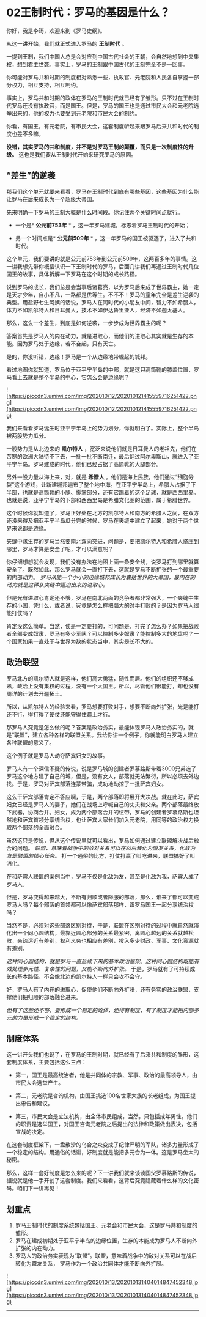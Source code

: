 # 02王制时代：罗马的基因是什么？

你好，我是李筠，欢迎来到《罗马史纲》。

从这一讲开始，我们就正式进入罗马的 **王制时代** 。

一提到王制，我们中国人总是会对应到中国古代社会的王朝，会自然地想到中央集权，想到君主世袭。事实上，罗马的王制跟中国古代的王制完全不是一回事。

你可能对罗马共和时期的制度相对熟悉一些，执政官、元老院和人民各自掌握一部分权力，相互支持，相互制约。

事实上，罗马共和时期的政体在罗马的王制时代就已经有了雏形。只不过在王制时代罗马还没有执政官，而是国王。但是，罗马的国王也是通过市民大会和元老院选举出来的，他的权力也要受到元老院和市民大会的制约。

你看，有国王，有元老院，有市民大会，这套制度听起来跟罗马后来共和时代的制度也差不多嘛。

 **没错，其实罗马的共和制度，并不是对罗马王制的颠覆，而只是一次制度性的升级。** 这也是我们要从王制时代开始来研究罗马的原因。

## “差生”的逆袭

那我们这个单元就要来看看，罗马在王制时代到底有哪些基因，这些基因为什么能让罗马在后来成长为一个超级大帝国。

先来明确一下罗马的王制大概是什么时间段。你记住两个关键时间点就行。

* 一个是* **公元前753年** * ，这一年罗马建城，标志着罗马王制时代的开始；

* 另一个时间点是* **公元前509年** * ，这一年罗马的国王被驱逐了，进入了共和时代。

这个单元，我们要讲的就是公元前753年到公元前509年，这两百多年的事情。这一讲我想先带你概括认识一下王制时代的罗马，后面几讲我们再通过王制时代几位国王的故事，具体拆解一下罗马在这个时期的成长路径。

说到罗马的成长，我们总是会当事后诸葛亮，以为罗马后来成了世界霸主，她一定是天才少年，自小不凡，一路都是优等生。不不不！罗马的童年完全是差生逆袭的典型。用盐野七生阿姨的话说，罗马人在同时代的小朋友中间，智力不如希腊人，体力不如凯尔特人和日耳曼人，技术不如伊达鲁里亚人，经济不如迦太基人。

那么，这么一个差生，到底是如何逆袭，一步步成为世界霸主的呢？

答案首先是罗马人的内在动力，就是进取心，而他们的进取心其实就是生存的本能。因为罗马处于边缘，若不奋起，只有灭亡。

是的，你没听错，边缘！罗马是一个从边缘地带崛起的城邦。

看过地图你就知道，罗马位于亚平宁半岛的中部，就是这只高筒靴的膝盖位置，罗马看上去就是整个半岛的中心，它怎么会是边缘呢？

![https://piccdn3.umiwi.com/img/202010/12/202010121415559716251422.png](https://piccdn3.umiwi.com/img/202010/12/202010121415559716251422.png)

我们来看看罗马诞生时亚平宁半岛上的势力划分，你就明白了。实际上，整个半岛被两股势力瓜分。

一股势力是从北边来的 **凯尔特人** ，宽泛来说他们就是日耳曼人的老祖先，他们在苦寒的欧洲大陆待不下去，一批一批不断南迁，最后翻过阿尔卑斯山，就进入了亚平宁半岛。罗马建成的时代，他们已经占据了高筒靴的大腿部分。

另外一股力量从海上来，对，就是 **希腊人** 。他们是海上民族，他们通过“细胞分裂”这个游戏，让新建城邦遍布了整个地中海。在亚平宁半岛上，希腊人占据了下半部，也就是高筒靴的小腿、脚掌部分，还有它踢着的这个足球，就是西西里岛。也就是说，亚平宁半岛的下部和西西里岛是希腊文化圈的范围，属于希腊世界。

这个时候你就知道了，罗马正好处在北方的凯尔特人和南方的希腊人之间，在双方还没来得及把亚平宁半岛瓜分完的时候，罗马在夹缝中建立了起来，她对于两个世界来说都是边缘。

夹缝中求生存的罗马当然要南北双向突进，问题是，要把凯尔特人和希腊人挤压到哪里，罗马才算是安全了呢，才可以满意呢？

你仔细想想就会发现，我们没有办法在地图上画一条安全线，说罗马打到哪里就算安全了。既然如此，那么罗马就会一直打下去，这就是罗马不断扩张的一个最重要的内部动力。 *罗马从能一个小小的边缘城邦成长为囊括世界的大帝国，最内在的动力就是这种从夹缝中逼迫出来的进取心。*

但是光有进取心肯定还不够，罗马在南北两面的竞争者都非常强大，一个夹缝中生存的小国，凭什么，或者说，究竟是怎么样把强大的对手打败的？是因为罗马人很能打仗吗？

肯定没这么简单。当然，仗是一定要打的，可问题是，打完了怎么办？如果把战败者全部变成奴隶，罗马有多少军队？可以控制多少奴隶？能控制多大的地盘呢？一个国家如果一直处于与世界为敌的状态当中，其实是长不大的。

## 政治联盟

罗马北方的凯尔特人就是这样，他们高大勇猛，随性而居。他们的组织还不够成熟，政治上没有集权的过程，没有一个大国王。所以，尽管他们很能打，却也没有周详的计划去开疆拓土。

所以，从凯尔特人的经验来看，罗马想要打败对手，想要不断向外扩张，光是能打还不行，得打得了硬仗还能守得住疆土才行。

那罗马人究竟是怎么做的呢？答案是政治务实，最能体现罗马人政治务实的，就是“联盟”，建立各种各样的联盟关系。我给你讲一个例子，你就能明白罗马人建立各种联盟的意义了。

这个例子就是罗马人劫夺萨宾妇女的故事。

罗马人有一个深信不疑的传说，说是罗马城的创建者罗慕路斯带着3000兄弟选了罗马这个地方建了自己的城，但是，没有女人，部落就无法繁衍，所以必须去外边找。于是，罗马对萨宾部落连蒙带骗，成功地劫掠了一批萨宾妇女。

这么干萨宾部落肯定不答应啊，于是，两个部落即将展开大决战。就在此时，萨宾妇女已经是罗马人的妻子，她们在战场上呼喊自己的丈夫和父亲。两个部落最终放下武器，协商合并。妇女，成为两个部落合并的纽带，罗马的创建者罗慕路斯也坦然地和萨宾首领分享统治权，也让萨宾大家长们加入元老院，用同等的政治权力换取两个部落的全面融合。

虽然这只是传说，但从这个传说里就可以看出，罗马如何通过建立联盟解决战后融合的问题。 *联盟，意味着战争中的敌对关系可以在战后转化为盟友关系，化敌为友是联盟的核心任务。* 打一个通俗的比方，打仗打赢了叫吃进来，联盟搞好了叫消化。

在和萨宾人联盟的案例当中，罗马不仅是化敌为友，甚至是化敌为我，萨宾人成了罗马人。

但是，罗马变得越来越大，不断有归顺或者降服的部落，那么，谁来了都可以变成罗马人吗？每个部落的首领都可以像萨宾部落那样，跟罗马国王一起分享统治权吗？

当然不是，必须对这些部落区别对待，于是，联盟在区别对待的过程中就自然就演化出一个同心圆结构，最靠近圆心部分的关系最紧密，离圆心越远的关系就越松散，亲疏远近有差别，权利义务也相应有差别，投入多少财政、军事、文化资源就有差别。

 *这种同心圆结构，就是罗马一直延续下来的基本政治框架。这种同心圆结构既能有效处理多元性、复杂性的问题，又能不断向外扩张。* 于是，罗马就有了可持续成长的基本路径，不会像北边的凯尔特人一样只会攻不会守。

好，罗马人有了内在的进取心，促使他们不断向外扩张，还有务实的政治联盟，支撑他们把归顺的部落融合进来。

 *但有了这些还不够，要形成一个稳定的政体，还得有制度，有了制度才能把内部多元的力量形成一个稳定的结构。*

## 制度体系

这一讲开头我们也说了，在罗马的王制时期，就已经有了后来共和制度的雏形，这套制度体系，主要包括这么三点：

* 第一，国王是最高统治者，他是共同体的宗教、军事、政治的最高领导人，由市民大会选举产生。

* 第二，元老院是咨询机构，由国王挑选100名世家大族的长老组成，为国王提出忠告和建议。

* 第三，市民大会是立法机构，由全体市民组成，当然，只包括成年男性。他们的职责是选举国王，对国王咨询元老院之后提出的法律和政策做出表决，包括宣战的决定。

在这套制度框架下，一盘散沙的乌合之众变成了纪律严明的军队，诸多力量形成了一个稳定的结构。用通俗的话讲，好制度就是能把多元合为一体。这是罗马坐大的秘密。

那么，这样一套好制度是怎么来的呢？下一讲我们就来谈谈国父罗慕路斯的传说，据说就是他一手开创了这套制度。我们来看看，这背后究竟隐藏着什么样的文化密码。咱们下一讲再见！

## 划重点

1.	罗马王制时代的制度系统包括国王、元老会和市民大会，这是罗马共和制度的雏形。
2.	罗马在建成初期处于亚平宁半岛的边缘位置，生存的本能成为罗马人不断向外扩张的内在动力。
3.	罗马人的政治务实表现为“联盟”。联盟，意味着战争中的敌对关系可以在战后转化为盟友关系， 罗马作为一个政治共同体才能不断向外扩展。

![https://piccdn3.umiwi.com/img/202010/13/202010131404014847452348.jpg](https://piccdn3.umiwi.com/img/202010/13/202010131404014847452348.jpg)

---
